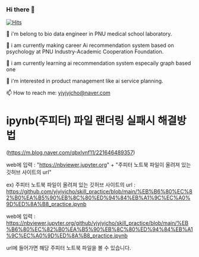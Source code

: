 
<!--
**yjyjyjcho/yjyjyjcho** is a ✨ _special_ ✨ repository because its `README.md` (this file) appears on your GitHub profile.
- 🤔 I’m looking for help with ...
- 💬 Ask me about ...
- 😄 Pronouns: ...
- ⚡ Fun fact: ...
-->

### Hi there 👋
[![Hits](https://hits.seeyoufarm.com/api/count/incr/badge.svg?url=https%3A%2F%2Fgithub.com%2Fyjyjyjcho&count_bg=%23DC1867&title_bg=%23030926&icon=&icon_color=%23E7E7E7&title=hits&edge_flat=false)](https://hits.seeyoufarm.com)


🔭 i'm belong to bio data engineer in PNU medical school laboratory.


🔭 i am currently making career Ai recommendation system based on psychology at PNU Industry-Academic Cooperation Foundation.


🌱 i am currently learning ai recommendation system especaily graph based one 


👯 i'm interested in product management like ai service planning.


📫 How to reach me: yjyjyjcho@naver.com


# ipynb(주피터) 파일 랜더링 실패시 해결방법

(https://m.blog.naver.com/qbxlvnf11/221646489357)

web에 입력 : "https://nbviewer.jupyter.org" + "주피터 노트북 파일이 올려져 있는 깃허브 사이트의 url"

ex) 
주피터 노트북 파일이 올려져 있는 깃허브 사이트의 url : https://github.com/yjyjyjcho/skill_practice/blob/main/%EB%B6%80%EC%82%B0%EA%B5%90%EB%8C%80%ED%94%84%EB%A1%9C%EC%A0%9D%ED%8A%B8_practice.ipynb

web에 입력 : https://nbviewer.jupyter.org/github/yjyjyjcho/skill_practice/blob/main/%EB%B6%80%EC%82%B0%EA%B5%90%EB%8C%80%ED%94%84%EB%A1%9C%EC%A0%9D%ED%8A%B8_practice.ipynb

url에 들어가면 해당 주피터 노트북 파일을 볼 수 있습니다.

